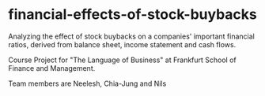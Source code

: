 # financial-effects-of-stock-buybacks

Analyzing the effect of stock buybacks on a companies' important financial ratios, derived from balance sheet, income statement and cash flows. 

Course Project for "The Language of Business" at Frankfurt School of Finance and Management.

Team members are Neelesh, Chia-Jung and Nils
